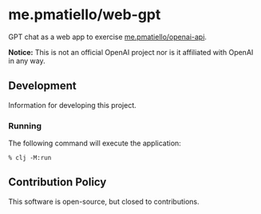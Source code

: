 # me.pmatiello/web-gpt

GPT chat as a web app to exercise
[me.pmatiello/openai-api](https://github.com/pmatiello/openai-api).

**Notice:** This is not an official OpenAI project nor is it affiliated with OpenAI
in any way.

## Development

Information for developing this project.

### Running

The following command will execute the application:

```
% clj -M:run
```

## Contribution Policy

This software is open-source, but closed to contributions.
